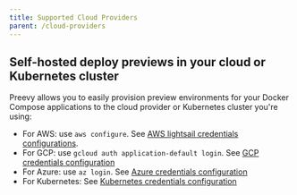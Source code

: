 ```yaml
---
title: Supported Cloud Providers
parent: /cloud-providers
---
```


## **Self-hosted deploy previews in your cloud or Kubernetes cluster**


Preevy allows you to easily provision preview environments for your Docker Compose applications to the cloud provider or Kubernetes cluster you're using:
   - For AWS: use `aws configure`. See [AWS lightsail credentials configurations](/cloud-providers/aws-lightsail#credentials-configuration).
   - For GCP: use `gcloud auth application-default login`. See [GCP credentials configuration](/cloud-providers/gcp-gce#credentials-configuration)
   - For Azure: use `az login`. See [Azure credentials configuration](/cloud-providers/azure#credentials-configuration)
   - For Kubernetes: See [Kubernetes credentials configuration](/cloud-providers/kube-pod#requirements)
